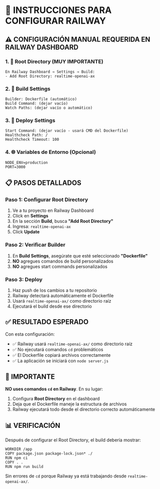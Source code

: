 # 🚀 INSTRUCCIONES PARA CONFIGURAR RAILWAY

## ⚠️ CONFIGURACIÓN MANUAL REQUERIDA EN RAILWAY DASHBOARD

### 1. 🎯 **Root Directory** (MUY IMPORTANTE)
```
En Railway Dashboard → Settings → Build:
- Add Root Directory: realtime-openai-ax
```

### 2. 🔧 **Build Settings**
```
Builder: Dockerfile (automático)
Build Command: (dejar vacío)
Watch Paths: (dejar vacío o automático)
```

### 3. 🚀 **Deploy Settings**
```
Start Command: (dejar vacío - usará CMD del Dockerfile)
Healthcheck Path: /
Healthcheck Timeout: 100
```

### 4. 🌐 **Variables de Entorno** (Opcional)
```
NODE_ENV=production
PORT=3000
```

## 📋 PASOS DETALLADOS

### Paso 1: Configurar Root Directory
1. Ve a tu proyecto en Railway Dashboard
2. Click en **Settings**
3. En la sección **Build**, busca **"Add Root Directory"**
4. Ingresa: `realtime-openai-ax`
5. Click **Update**

### Paso 2: Verificar Builder
1. En **Build Settings**, asegúrate que esté seleccionado **"Dockerfile"**
2. **NO** agregues comandos de build personalizados
3. **NO** agregues start commands personalizados

### Paso 3: Deploy
1. Haz push de los cambios a tu repositorio
2. Railway detectará automáticamente el Dockerfile
3. Usará `realtime-openai-ax/` como directorio raíz
4. Ejecutará el build desde ese directorio

## ✅ RESULTADO ESPERADO

Con esta configuración:
- ✅ Railway usará `realtime-openai-ax/` como directorio raíz
- ✅ No ejecutará comandos `cd` problemáticos
- ✅ El Dockerfile copiará archivos correctamente
- ✅ La aplicación se iniciará con `node server.js`

## 🚨 IMPORTANTE

**NO uses comandos `cd` en Railway**. En su lugar:
1. Configura **Root Directory** en el dashboard
2. Deja que el Dockerfile maneje la estructura de archivos
3. Railway ejecutará todo desde el directorio correcto automáticamente

## 📊 VERIFICACIÓN

Después de configurar el Root Directory, el build debería mostrar:
```
WORKDIR /app
COPY package.json package-lock.json* ./
RUN npm ci
COPY . .
RUN npm run build
```

Sin errores de `cd` porque Railway ya está trabajando desde `realtime-openai-ax/`.
